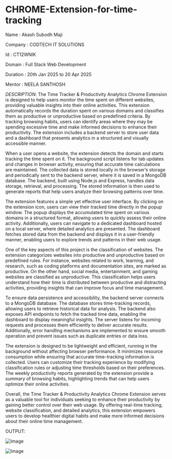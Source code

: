 # CHROME-Extension-for-time-tracking

Name :  Akash Subodh Maji

Company : CODTECH IT SOLUTIONS 

Id : CT12WNIK

Domain : Full Stack Web Development 

Duration : 20th Jan 2025 to 20 Apr 2025

Mentor : NEELA SANTHOSH 

*DESCRIPTION*: The Time Tracker & Productivity Analytics Chrome Extension is designed to help users monitor the time spent on different websites, providing valuable insights into their online activities. This extension automatically records the duration spent on various domains and classifies them as productive or unproductive based on predefined criteria. By tracking browsing habits, users can identify areas where they may be spending excessive time and make informed decisions to enhance their productivity. The extension includes a backend server to store user data and a dashboard that presents analytics in a structured and visually accessible manner. 

When a user opens a website, the extension detects the domain and starts tracking the time spent on it. The background script listens for tab updates and changes in browser activity, ensuring that accurate time calculations are maintained. The collected data is stored locally in the browser’s storage and periodically sent to the backend server, where it is saved in a MongoDB database. The backend, built using Node.js and Express, handles data storage, retrieval, and processing. The stored information is then used to generate reports that help users analyze their browsing patterns over time. 

The extension features a simple yet effective user interface. By clicking on the extension icon, users can view their tracked time directly in the popup window. The popup displays the accumulated time spent on various domains in a structured format, allowing users to quickly assess their online activity. Additionally, users can navigate to a dedicated dashboard hosted on a local server, where detailed analytics are presented. The dashboard fetches stored data from the backend and displays it in a user-friendly manner, enabling users to explore trends and patterns in their web usage. 

One of the key aspects of this project is the classification of websites. The extension categorizes websites into productive and unproductive based on predefined rules. For instance, websites related to work, learning, and research, such as coding platforms and documentation sites, are marked as productive. On the other hand, social media, entertainment, and gaming websites are classified as unproductive. This classification helps users understand how their time is distributed between productive and distracting activities, providing insights that can improve focus and time management. 

To ensure data persistence and accessibility, the backend server connects to a MongoDB database. The database stores time-tracking records, allowing users to retrieve historical data for analysis. The backend also exposes API endpoints to fetch the tracked time data, enabling the dashboard to display meaningful insights. The server listens for incoming requests and processes them efficiently to deliver accurate results. Additionally, error handling mechanisms are implemented to ensure smooth operation and prevent issues such as duplicate entries or data loss. 

The extension is designed to be lightweight and efficient, running in the background without affecting browser performance. It minimizes resource consumption while ensuring that accurate time-tracking information is collected. Users can customize their tracking experience by modifying classification rules or adjusting time thresholds based on their preferences. The weekly productivity reports generated by the extension provide a summary of browsing habits, highlighting trends that can help users optimize their online activities. 

Overall, the Time Tracker & Productivity Analytics Chrome Extension serves as a valuable tool for individuals seeking to enhance their productivity by gaining better control over their web usage. By offering real-time tracking, website classification, and detailed analytics, this extension empowers users to develop healthier digital habits and make more informed decisions about their online time management.

OUTPUT:

![Image](https://github.com/user-attachments/assets/0785b8b0-86f3-489a-b8c9-387aba3d5382)

![Image](https://github.com/user-attachments/assets/25a0d5a9-aa78-4c18-8421-25217308a574)
